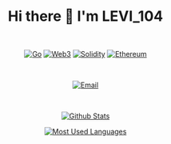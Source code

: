 <h1 align="center">Hi there 👋 I'm LEVI_104</h1>

<div align="center">

<br>

[![Go](https://img.shields.io/badge/-Go-05122A?style=flat&logo=go)](https://go.dev/)
[![Web3](https://img.shields.io/badge/-Web3-05122A?style=flat&logo=web3.js)](https://github.com/ChainSafe/web3.js)
[![Solidity](https://img.shields.io/badge/-Solidity-05122A?style=flat&logo=solidity)](https://github.com/ethereum/solidity)
[![Ethereum](https://img.shields.io/badge/-Ethereum-05122A?style=flat&logo=ethereum)](https://ethereum.org/)

<br>
  
[![Email](https://img.shields.io/badge/Email-490358423@qq.com-purple?labelColor=white&color=purple&style=flat&logo=mail.ru&logoColor=gray)](mailto:490358423@qq.com)

<br>

[![Github Stats](https://github-readme-stats.vercel.app/api?username=chen4903&include_all_commits=true&count_private=true&show_icons=true)](https://github.com/chen4903)

[![Most Used Languages](https://github-readme-stats.vercel.app/api/top-langs/?username=chen4903&layout=compact)](https://github.com/chen4903)

</div>
